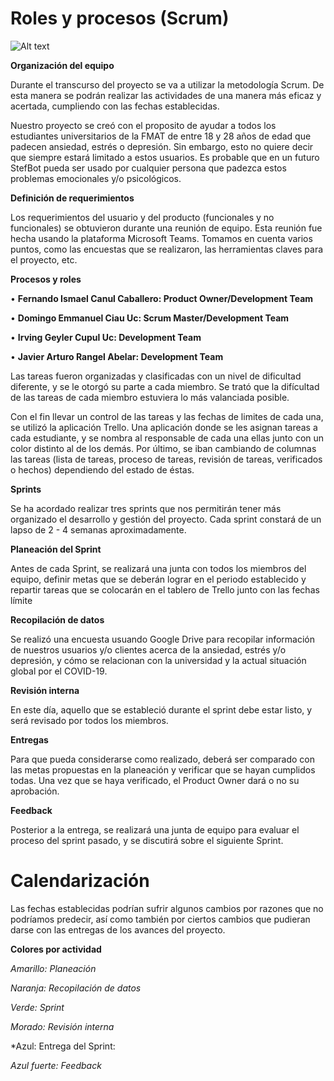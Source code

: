 # Roles y procesos (Scrum)

![Alt text](https://github.com/Fismael18/StefBot/blob/main/Imagenes%20StefBot/12.jpg)

**Organización del equipo**

Durante el transcurso del proyecto se va a utilizar la metodología Scrum. De esta manera se podrán realizar las actividades de una manera más eficaz y acertada, cumpliendo con las fechas establecidas.

Nuestro proyecto se creó con el proposito de ayudar a todos los estudiantes universitarios de la FMAT de entre 18 y 28 años de edad que padecen ansiedad, estrés o depresión. Sin embargo, esto no quiere decir que siempre estará limitado a estos usuarios. Es probable que en un futuro StefBot pueda ser usado por cualquier persona que padezca estos problemas emocionales y/o psicológicos.

**Definición de requerimientos**

Los requerimientos del usuario y del producto (funcionales y no funcionales) se obtuvieron durante una reunión de equipo. Esta reunión fue hecha usando la plataforma Microsoft Teams. Tomamos en cuenta varios puntos, como las encuestas que se realizaron, las herramientas claves para el proyecto, etc.

**Procesos y roles**

• **Fernando Ismael Canul Caballero: Product Owner/Development Team**

• **Domingo Emmanuel Ciau Uc: Scrum Master/Development Team**

• **Irving Geyler Cupul Uc: Development Team**

• **Javier Arturo Rangel Abelar: Development Team**

Las tareas fueron organizadas y clasificadas con un nivel de dificultad diferente, y se le otorgó su parte a cada miembro. Se trató que la difícultad de las tareas de cada miembro estuviera lo más valanciada posible. 

Con el fin llevar un control de las tareas y las fechas de limites de cada una, se utilizó la aplicación Trello. Una aplicación donde se les asignan tareas a cada estudiante, y se nombra al responsable de cada una ellas junto con un color distinto al de los demás. Por último, se iban cambiando de columnas las tareas (lista de tareas, proceso de tareas, revisión de tareas, verificados o hechos) dependiendo del estado de éstas.

**Sprints**

Se ha acordado realizar tres sprints que nos permitirán tener más organizado el desarrollo y gestión del proyecto. Cada sprint constará de un lapso de 2 - 4 semanas aproximadamente.

**Planeación del Sprint**

Antes de cada Sprint, se realizará una junta con todos los miembros del equipo, definir metas que se deberán lograr en el periodo establecido y repartir tareas que se colocarán en el tablero de Trello junto con las fechas límite

**Recopilación de datos**

Se realizó una encuesta usuando Google Drive para recopilar información de nuestros usuarios y/o clientes acerca de la ansiedad, estrés y/o depresión, y cómo se relacionan con la universidad y la actual situación global por el COVID-19.

**Revisión interna**

En este día, aquello que se estableció durante el sprint debe estar listo, y será revisado por todos los miembros.

**Entregas**

Para que pueda considerarse como realizado, deberá ser comparado con las metas propuestas en la planeación y verificar que se hayan cumplidos todas. Una vez que se haya verificado, el Product Owner dará o no su aprobación.

**Feedback**

Posterior a la entrega, se realizará una junta de equipo para evaluar el proceso del sprint pasado, y se discutirá sobre el siguiente Sprint.

# Calendarización

Las fechas establecidas podrían sufrir algunos cambios por razones que no podríamos predecir, así como también por ciertos cambios que pudieran darse con las entregas de los avances del proyecto.

**Colores por actividad**

*Amarillo: Planeación*

*Naranja: Recopilación de datos*

*Verde: Sprint*

*Morado: Revisión interna*

*Azul: Entrega del Sprint:

*Azul fuerte: Feedback*
